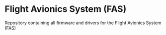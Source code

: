 # Flight Avionics System (FAS)
Repository containing all firmware and drivers for the Flight Avionics System (FAS)
